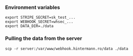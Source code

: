 ### Environment variables
```
export STRIPE_SECRET=sk_test_...
export WEBHOOK_SECRET=whsec_...
export DATA_DIR=./data
```

### Pulling the data from the server 
```
scp -r server:/var/www/webhook.hintermann.ro/data ./data
```

